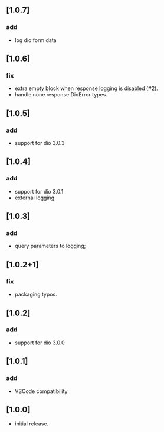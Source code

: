 ## [1.0.7] 
### add
 * log dio form data


## [1.0.6] 
### fix
 * extra empty block when response logging is disabled (#2).
 * handle none response DioError types.

## [1.0.5] 
### add
 * support for dio 3.0.3

## [1.0.4] 
### add
 * support for dio 3.0.1
 * external logging

## [1.0.3] 
### add
 * query parameters to logging;
 
## [1.0.2+1] 
### fix
 * packaging typos.

## [1.0.2] 
### add
* support for dio 3.0.0


## [1.0.1] 
### add
* VSCode compatibility


## [1.0.0] 

* initial release.

